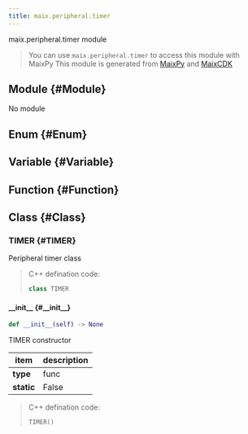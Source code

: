 ```yaml
---
title: maix.peripheral.timer
---
```


maix.peripheral.timer module


> You can use `maix.peripheral.timer` to access this module with MaixPy
> This module is generated from [MaixPy](https://github.com/sipeed/MaixPy) and [MaixCDK](https://github.com/sipeed/MaixCDK)

## Module {#Module}

No module


## Enum {#Enum}



## Variable {#Variable}



## Function {#Function}



## Class {#Class}

### TIMER {#TIMER}

Peripheral timer class


> C++ defination code:
> ```cpp
> class TIMER
> ```

#### \_\_init\_\_ {#\_\_init\_\_}

```python
def __init__(self) -> None
```
TIMER constructor

| item | description |
| --- | --- |
| **type** | func |
| **static** | False |

> C++ defination code:
> ```cpp
> TIMER()
> ```
